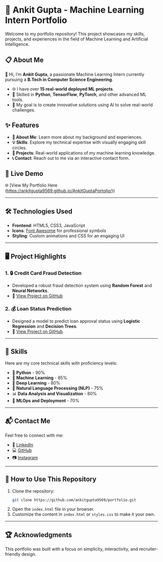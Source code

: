 # 🌟 **Ankit Gupta - Machine Learning Intern Portfolio**  

Welcome to my portfolio repository! This project showcases my skills, projects, and experiences in the field of Machine Learning and Artificial Intelligence.  

## 📋 **About Me**
👋 Hi, I’m **Ankit Gupta**, a passionate Machine Learning Intern currently pursuing a **B.Tech in Computer Science Engineering**.  
- 🌐 I have over **15 real-world deployed ML projects**.  
- 🤖 Skilled in **Python**, **TensorFlow**, **PyTorch**, and other advanced ML tools.  
- 🌟 My goal is to create innovative solutions using AI to solve real-world challenges.  

## ✨ **Features**
- **📄 About Me**: Learn more about my background and experiences.  
- **💡 Skills**: Explore my technical expertise with visually engaging skill circles.  
- **📂 Projects**: Real-world applications of my machine learning knowledge.  
- **📞 Contact**: Reach out to me via an interactive contact form.  

## 🚀 **Live Demo**
🌐 [View My Portfolio Here
(https://ankitgupta9569.github.io/AnkitGuptaPortolio/))  

---

## 🛠️ **Technologies Used**
- **Frontend**: HTML5, CSS3, JavaScript  
- **Icons**: [Font Awesome](https://fontawesome.com/) for professional symbols  
- **Styling**: Custom animations and CSS for an engaging UI  

---

## 🖥️ **Project Highlights**
### 1. **🔒 Credit Card Fraud Detection**
- Developed a robust fraud detection system using **Random Forest** and **Neural Networks**.  
- 🔗 [View Project on GitHub](https://github.com/ankitgupta9569)  

### 2. **💰 Loan Status Prediction**
- Designed a model to predict loan approval status using **Logistic Regression** and **Decision Trees**.  
- 🔗 [View Project on GitHub](https://github.com/ankitgupta9569)  

---

## 🧰 **Skills**
Here are my core technical skills with proficiency levels:  
- 🐍 **Python** - 90%  
- 🤖 **Machine Learning** - 85%  
- 🧠 **Deep Learning** - 80%  
- 💬 **Natural Language Processing (NLP)** - 75%  
- 📊 **Data Analysis and Visualization** - 80%  
- 🔄 **MLOps and Deployment** - 70%  

---

## 📬 **Contact Me**
Feel free to connect with me:  
- 🔗 [LinkedIn](https://linkedin.com/in/ankitgupta2026)  
- 💻 [GitHub](https://github.com/ankitgupta9569)  
- 📷 [Instagram](https://instagram.com/ankitgupta_2026)  

---

## 📝 **How to Use This Repository**
1. Clone the repository:  
   ```bash
   git clone https://github.com/ankitgupta9569/portfolio.git
   ```
2. Open the `index.html` file in your browser.  
3. Customize the content in `index.html` or `styles.css` to make it your own.  

---

## 🏆 **Acknowledgments**
This portfolio was built with a focus on simplicity, interactivity, and recruiter-friendly design.  

